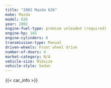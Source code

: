 ```yaml
---
title: "2002 Mazda 626"
make: Mazda
model: 626
year: 2002
engine-fuel-type: premium unleaded (required)
engine-hp: 165
engine-cylinders: 6
transmission-type: Manual
driven-wheels: Front wheel drive
number-of-doors: 4
market-category: N/A
vehicle-size: Midsize
vehicle-style: Sedan
---
```


{{< car_info >}}
